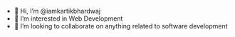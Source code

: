 - 👋 Hi, I’m @iamkartikbhardwaj
- 👀 I’m interested in Web Development
- 💞️ I’m looking to collaborate on anything related to software development

<!---
iamkartikbhardwaj/iamkartikbhardwaj is a ✨ special ✨ repository because its `README.md` (this file) appears on your GitHub profile.
You can click the Preview link to take a look at your changes.
--->
